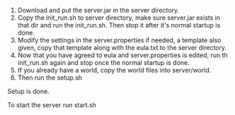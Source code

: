 1. Download and put the server.jar in the server directory.
2. Copy the init_run.sh to server directory, make sure server.jar exists in that dir and run the init_run.sh. Then stop it after it's normal startup is done.
3. Modify the settings in the server.properties if needed, a template also given, copy that template along with the eula.txt to the server directory.
4. Now that you have agreed to eula and server.properties is edited, run th init_run.sh again and stop once the normal startup is done.
4. If you already have a world, copy the world files into server/world.
5. Then run the setup.sh

Setup is done.

To start the server run start.sh
